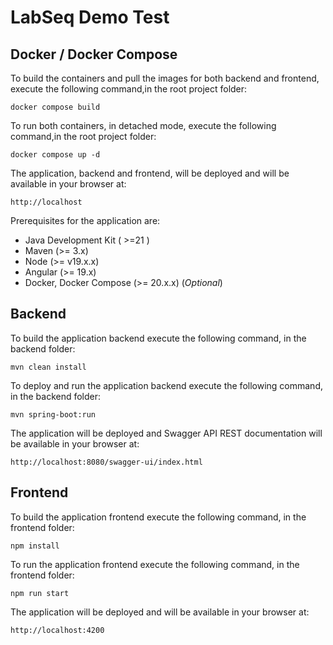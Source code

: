 # LabSeq Demo Test

## Docker / Docker Compose

To build the containers and pull the images for both backend and frontend, execute the following command,in the root project folder:

 `docker compose build`

 To run both containers, in detached mode, execute the following command,in the root project folder:

 `docker compose up -d`

 The application, backend and frontend,  will be deployed and will be available in your browser at:

`http://localhost`

Prerequisites for the application are:

- Java Development Kit  ( >=21 )
- Maven (>= 3.x)
- Node (>= v19.x.x)
- Angular (>= 19.x)
- Docker, Docker Compose (>= 20.x.x) (*Optional*)

## Backend

To build the application backend execute the following command, in the backend folder:

`mvn clean install`

To deploy and run the application backend execute the following command, in the backend folder:

`mvn spring-boot:run`

The application will be deployed and Swagger API REST documentation will be available in your browser at:

`http://localhost:8080/swagger-ui/index.html`

## Frontend

To build the application frontend execute the following command, in the frontend folder:

`npm install`

To run the application frontend execute the following command, in the frontend folder:

`npm run start`

The application will be deployed and will be available in your browser at: 

`http://localhost:4200`
